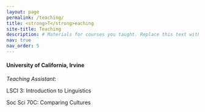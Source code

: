```yaml
---
layout: page
permalink: /teaching/
title: <strong>T</strong>eaching
site-title: Teaching
description: # Materials for courses you taught. Replace this text with your description.
nav: true
nav_order: 5
---
```


#### University of California, Irvine

*Teaching Assistant*:

LSCI 3: Introduction to Linguistics

Soc Sci 70C: Comparing Cultures
